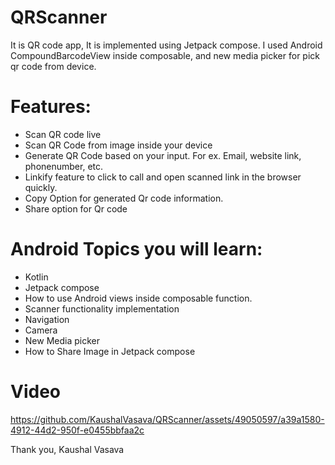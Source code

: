 # QRScanner
It is QR code app, It is implemented using Jetpack compose. I used Android CompoundBarcodeView inside composable, and new media picker for pick qr code from device.

# Features:
- Scan QR code live 
- Scan QR Code from image inside your device
- Generate QR Code based on your input. For ex. Email, website link, phonenumber, etc.
- Linkify feature to click to call and open scanned link in the browser quickly.
- Copy Option for generated Qr code information.
- Share option for Qr code

# Android Topics you will learn:
- Kotlin
- Jetpack compose
- How to use Android views inside composable function.
- Scanner functionality implementation
- Navigation
- Camera
- New Media picker
- How to Share Image in Jetpack compose

# Video

https://github.com/KaushalVasava/QRScanner/assets/49050597/a39a1580-4912-44d2-950f-e0455bbfaa2c

Thank you,
Kaushal Vasava
